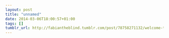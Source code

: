 ```yaml
---
layout: post
title: "unnamed"
date: 2014-03-06T18:00:57+01:00
tags: []
tumblr_url: http://fabiantheblind.tumblr.com/post/78758271132/welcome-to-rivendell
---
```

